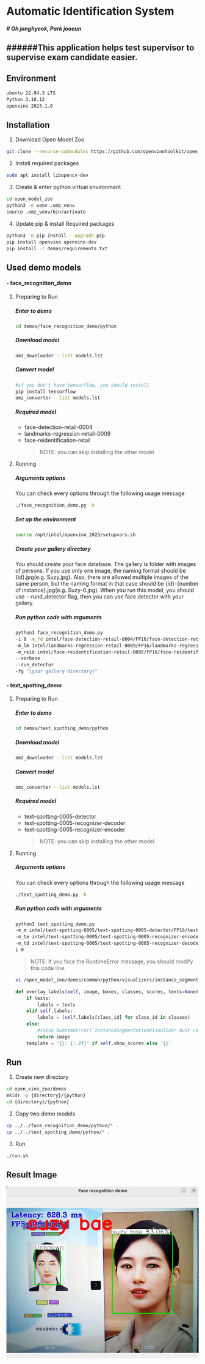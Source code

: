 # Automatic Identification System
##### # Oh jonghyeok, Park jooeun

######This application helps test supervisor to supervise exam candidate easier.
---

## Environment
```sh
ubuntu 22.04.3 LTS
Python 3.10.12
openvino 2023.1.0
```

## Installation
1. Download Open Model Zoo
```sh
git clone --recurse-submodules https://github.com/openvinotoolkit/open_model_zoo.git
```

2. Install required packages
```sh
sudo apt install libopencv-dev
```

3. Create & enter python virtual environment
```sh
cd open_model_zoo
python3 -m venv .omz_venv
sourco .omz_venv/bin/activate
```

4. Update pip & install Required packages
```sh
python3 -m pip install --upgrade pip
pip install openvino openvino-dev
pip install -r demos/requirements.txt
```

## Used demo models
#### - face_recognition_demo
1. Preparing to Run
    ##### Enter to demo
    ```sh
    cd demos/face_recognition_demo/python
    ```

    ##### Download model
    ```sh
    omz_downloader --list models.lst
    ```

    ##### Convert model
    ```sh
    #if you don't have tensorflow, you should install
    pip install tensorflow
    omz_converter --list models.lst
    ```

    ##### Required model
    - face-detection-retail-0004
    - landmarks-regression-retail-0009
    - face-reidentification-retail
        > NOTE: you can skip installing the other model

2. Running
    ##### Arguments options
    You can check every options through the following usage message
    ```sh
    ./face_recognition_demo.py -h
    ```
    
    ##### Set up the environment
    ```sh
    source /opt/intel/openvino_2023/setupvars.sh
    ```

    ##### Create your gallery directory
    You should create your face database. The gallery is folder with images of persons. If you use only one image, the naming format should be {id}.jpg(e.g. Suzy.jpg). Also, there are allowed multiple images of the same person, but the naming format in that case should be {id}-{number of instance}.jpg(e.g. Suzy-0.jpg). When you run this model, you should use --rund_detector flag, then you can use face detector with your gallery. 

    ##### Run python code with arguments
    ```sh
    python3 face_recognition_demo.py 
    -i 0 -m_fd intel/face-detection-retail-0004/FP16/face-detection-retail-0004.xml 
    -m_lm intel/landmarks-regression-retail-0009/FP16/landmarks-regression-retail-0009.xml 
    -m_reid intel/face-reidentification-retail-0095/FP16/face-reidentification-retail-0095.xml 
    --verbose 
    --run_detector 
    -fg "{your gallery directory}"
    ```


#### - text_spotting_demo
1. Preparing to Run
    ##### Enter to demo
    ```sh
    cd demos/text_spotting_demo/python
    ```

    ##### Download model
    ```sh
    omz_downloader --list models.lst
    ```

    ##### Convert model
    ```sh
    omz_converter --list models.lst
    ```
    
    ##### Required model
    - text-spotting-0005-detector
    - text-spotting-0005-recognizer-decoder
    - text-spotting-0005-recognizer-encoder
        > NOTE: you can skip installing the other model

2. Running
    ##### Arguments options
    You can check every options through the following usage message
    ```sh
    ./text_spotting_demo.py -h
    ```

    ##### Run python code with arguments
    ```sh
    python3 text_spotting_demo.py 
    -m_m intel/text-spotting-0005/text-spotting-0005-detector/FP16/text-spotting-0005-detector.xml 
    -m_te intel/text-spotting-0005/text-spotting-0005-recognizer-encoder/FP16/text-spotting-0005-recognizer-encoder.xml 
    -m_td intel/text-spotting-0005/text-spotting-0005-recognizer-decoder/FP16/text-spotting-0005-recognizer-decoder.xml -
    i 0
    ```
    
    > NOTE: If you face the RuntimeError message, you should modify this code line.
    ```sh
    vi /open_model_zoo/demos/common/python/visualizers/instance_segmentation.py +79
    ```
    ```python
    def overlay_labels(self, image, boxes, classes, scores, texts=None):
        if texts:
            labels = texts
        elif self.labels:
            labels = (self.labels[class_id] for class_id in classes)
        else:
            #raise RuntimeError('InstanceSegmentationVisualizer must contain either labels or texts to display')
            return image
        template = '{}: {:.2f}' if self.show_scores else '{}' 
    ```

## Run
1. Create new directory
```sh
cd open_vino_zoo/demos
mkidr -p {directory}/{python}
cd {directory}/{python}
```
2. Copy two demo models
```sh
cp ../../face_recognition_demo/python/* .
cp ../../text_spotting_demo/python/* .
```
3. Run
```sh
./run.sh
```

## Result Image
![Result sample](sc.png)

